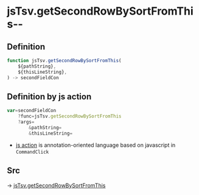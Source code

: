 # jsTsv.getSecondRowBySortFromThis--

## Definition

```js.js
function jsTsv.getSecondRowBySortFromThis(
	${pathString},
	${thisLineString},
) -> secondFieldCon
```


## Definition by js action

```js.js
var=secondFieldCon
	?func=jsTsv.getSecondRowBySortFromThis
	?args=
		&pathString=
		&thisLineString=
```

- [js action](#) is annotation-oriented language based on javascript in `CommandClick`

## Src

-> [jsTsv.getSecondRowBySortFromThis](https://github.com/puutaro/CommandClick/blob/master/app/src/main/java/com/puutaro/commandclick/fragment_lib/terminal_fragment/js_interface/tsv/JsTsv.kt#L92)


